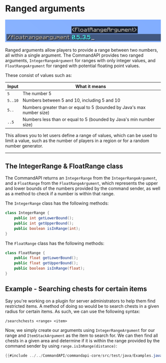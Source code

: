 # Ranged arguments

![](./images/arguments/floatrange.png)

Ranged arguments allow players to provide a range between two numbers, all within a single argument. The CommandAPI provides two ranged arguments, `IntegerRangeArgument` for ranges with only integer values, and `FloatRangeArgument` for ranged with potential floating point values.

These consist of values such as:

| Input   | What it means                                                |
| ------- | ------------------------------------------------------------ |
| `5`     | The number 5                                                 |
| `5..10` | Numbers between 5 and 10, including 5 and 10                 |
| `5..`   | Numbers greater than or equal to 5 (bounded by Java's max number size) |
| `..5`   | Numbers less than or equal to 5 (bounded by Java's min number size) |

This allows you to let users define a range of values, which can be used to limit a value, such as the number of players in a region or for a random number generator.

-----

## The IntegerRange & FloatRange class

The CommandAPI returns an `IntegerRange` from the `IntegerRangeArgument`, and a `FloatRange` from the `FloatRangeArgument`, which represents the upper and lower bounds of the numbers provided by the command sender, as well as a method to check if a number is within that range.

The `IntegerRange` class has the following methods:

```java
class IntegerRange {
    public int getLowerBound();
    public int getUpperBound();
    public boolean isInRange(int);
}
```

The `FloatRange` class has the following methods:

```java
class FloatRange {
    public float getLowerBound();
    public float getUpperBound();
    public boolean isInRange(float);
}
```

<div class="example">

## Example - Searching chests for certain items

Say you're working on a plugin for server administrators to help them find restricted items. A method of doing so would be to search chests in a given radius for certain items. As such, we can use the following syntax:

```
/searchchests <range> <item>
```

Now, we simply create our arguments using `IntegerRangeArgument` for our range and `ItemStackArgument` as the item to search for. We can then find all chests in a given area and determine if it is within the range provided by the command sender by using `range.isInRange(distance)`:

```java
{{#include ../../CommandAPI/commandapi-core/src/test/java/Examples.java:rangedarguments}}
```

</div>